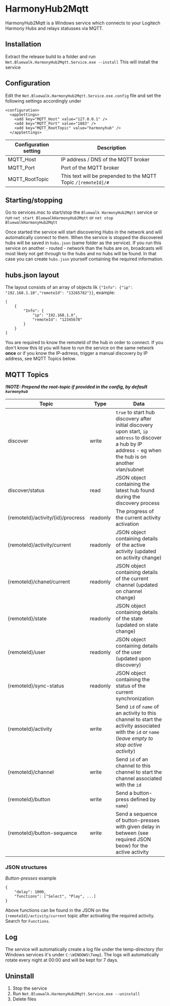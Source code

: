 # HarmonyHub2Mqtt
HarmonyHub2Mqtt is a Windows service which connects to your Logitech Harmony Hubs and relays statusses via MQTT.

## Installation
Extract the release build to a folder and run `Net.Bluewalk.HarmonyHub2Mqtt.Service.exe --install`
This will install the service

## Configuration
Edit the `Net.Bluewalk.HarmonyHub2Mqtt.Service.exe.config` file and set the following settings accordingly under 
```
<configuration>
  <appSettings>
    <add key="MQTT_Host" value="127.0.0.1" />
    <add key="MQTT_Port" value="1883" />
    <add key="MQTT_RootTopic" value="harmonyhub" />
  </appSettings>
  ```

| Configuration setting | Description |
|-|-|
| MQTT_Host | IP address / DNS of the MQTT broker |
| MQTT_Port | Port of the MQTT broker |
| MQTT_RootTopic | This text will be prepended to the MQTT Topic `/[remoteId]/#` |

## Starting/stopping
Go to services.msc to start/stop the `Bluewalk HarmonyHub2Mqtt` service or run `net start BluewalkHarmonyHub2Mqtt` or `net stop BluewalkHarmonyHub2Mqtt`

Once started the service will start discovering Hubs in the network and will automatically connect to them. When the service is stopped the discovered hubs will be saved in `hubs.json` (same folder as the service).
If you run this service on another - routed - network than the hubs are on, broadcasts will most likely not get through to the hubs and no hubs will be found. In that case you can create `hubs.json` yourself containing the required information.

## hubs.json layout
The layout consists of an array of objects lik `{"Info": {"ip": "192.168.1.10","remoteId": "13265782"}}`, example:
```
[
    {
        "Info": {
            "ip": "192.168.1.X",
            "remoteId": "12345678"
        }
    }
]
```
You are required to know the remoteId of the hub in order to connect. If you don't know this Id you will have to run the service on the same network __once__ or if you know the IP-adrress, trigger a manual discovery by IP address, see MQTT Topics below.

## MQTT Topics

___!NOTE: Prepend the root-topic if provided in the config, by default `harmonyhub`___

| Topic | Type | Data |
|-|-|-|
| discover | write | `true` to start hub discovery after initial discovery upon start, `ip address` to discover a hub by IP address - eg when the hub is on another vlan/subnet|
| discover/status | read | JSON object containing the latest hub found during the discovery process|
| {remoteId}/activity/{id}/procress | readonly | The progress of the current activity activation|
| {remoteId}/activity/current | readonly | JSON object containing details of the active activity (updated on activity change)|
| {remoteId}/chanel/current | readonly | JSON object containing details of the current channel (updated on channel change)|
| {remoteId}/state | readonly | JSON object containing details of the state (updated on state change)|
| {remoteId}/user | readonly | JSON object containing details of the user (updated upon discovery)|
| {remoteId}/sync-status | readonly | JSON object containing the status of the current synchronization|
| {remoteId}/activity | write | Send `id` of `name` of an activity to this channel to start the activity associated with the `id` or `name` (_leave empty to stop active activity_)|
| {remoteId}/channel | write | Send `id` of an channel to this channel to start the channel associated with the `id`|
| {remoteId}/button | write | Send a button-press defined by `name`)|
| {remoteId}/button-sequence | write | Send a sequence of button-presses with given delay in between (see required JSON beow) for the active activity|

### JSON structures
_Button-presses_ example
```
{
    "delay": 1000,
    "functions": ["Select", "Play", ...]
}
```

Above functions can be found in the JSON on the `{remoteId}/activity/current` topic after activating the required activity. Search for `Functions`.

## Log
The service will automatically create a log file under the temp-directory (for Windows services it's under `C:\WINDOWS\Temp`).
The logs will automatically rotate every night at 00:00 and will be kept for 7 days.

## Uninstall
1. Stop the service
2. Run `Net.Bluewalk.HarmonyHub2Mqtt.Service.exe --uninstall`
3. Delete files
